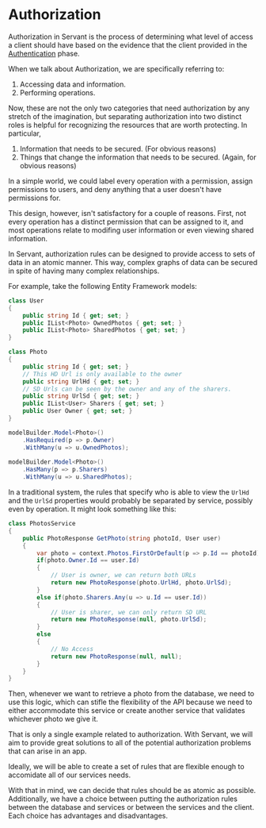 # Authorization

Authorization in Servant is the process of determining what level of access a client should have based on the evidence 
that the client provided in the [Authentication](./authentication.md) phase.

When we talk about Authorization, we are specifically referring to:

1. Accessing data and information.
2. Performing operations.

Now, these are not the only two categories that need authorization by any stretch of the imagination, but separating authorization into two distinct roles is helpful for recognizing the resources that are worth protecting. In particular,

1. Information that needs to be secured. (For obvious reasons)
2. Things that change the information that needs to be secured. (Again, for obvious reasons)

In a simple world, we could label every operation with a permission, assign permissions to users, and deny anything that a user doesn't have permissions for.

This design, however, isn't satisfactory for a couple of reasons. First, not every operation has a distinct permission that can be assigned to it, and most operations relate to modifing user information or even viewing shared information.

In Servant, authorization rules can be designed to provide access to sets of data in an atomic manner. This way, complex graphs of data can be secured in spite of having many complex relationships. 

For example, take the following Entity Framework models:

```csharp
class User
{
    public string Id { get; set; }
    public IList<Photo> OwnedPhotos { get; set; }
    public IList<Photo> SharedPhotos { get; set; }
}

class Photo
{
    public string Id { get; set; }
    // This HD Url is only available to the owner
    public string UrlHd { get; set; }
    // SD Urls can be seen by the owner and any of the sharers.
    public string UrlSd { get; set; }
    public IList<User> Sharers { get; set; }
    public User Owner { get; set; }
}

modelBuilder.Model<Photo>()
    .HasRequired(p => p.Owner)
    .WithMany(u => u.OwnedPhotos);
    
modelBuilder.Model<Photo>()
    .HasMany(p => p.Sharers)
    .WithMany(u => u.SharedPhotos);
```

In a traditional system, the rules that specify who is able to view the `UrlHd` and the `UrlSd` properties would probably be separated by service, possibly even by operation. It might look something like this:

```csharp
class PhotosService
{
    public PhotoResponse GetPhoto(string photoId, User user)
    {
        var photo = context.Photos.FirstOrDefault(p => p.Id == photoId);
        if(photo.Owner.Id == user.Id)
        {
            // User is owner, we can return both URLs
            return new PhotoResponse(photo.UrlHd, photo.UrlSd);
        } 
        else if(photo.Sharers.Any(u => u.Id == user.Id))
        {
            // User is sharer, we can only return SD URL
            return new PhotoResponse(null, photo.UrlSd);
        }
        else
        {
            // No Access
            return new PhotoResponse(null, null);
        }
    }
}
```

Then, whenever we want to retrieve a photo from the database, we need to use this logic, which can stifle the flexibility of the API because we need to either accommodate this service or create another service that validates whichever photo we give it.

That is only a single example related to authorization. With Servant, we will aim to provide great solutions to all of the potential authorization problems that can arise in an app.

Ideally, we will be able to create a set of rules that are flexible enough to accomidate all of our services needs.

With that in mind, we can decide that rules should be as atomic as possible.
Additionally, we have a choice between putting the authorization rules between the database and services or between the services and the client.
Each choice has advantages and disadvantages.
